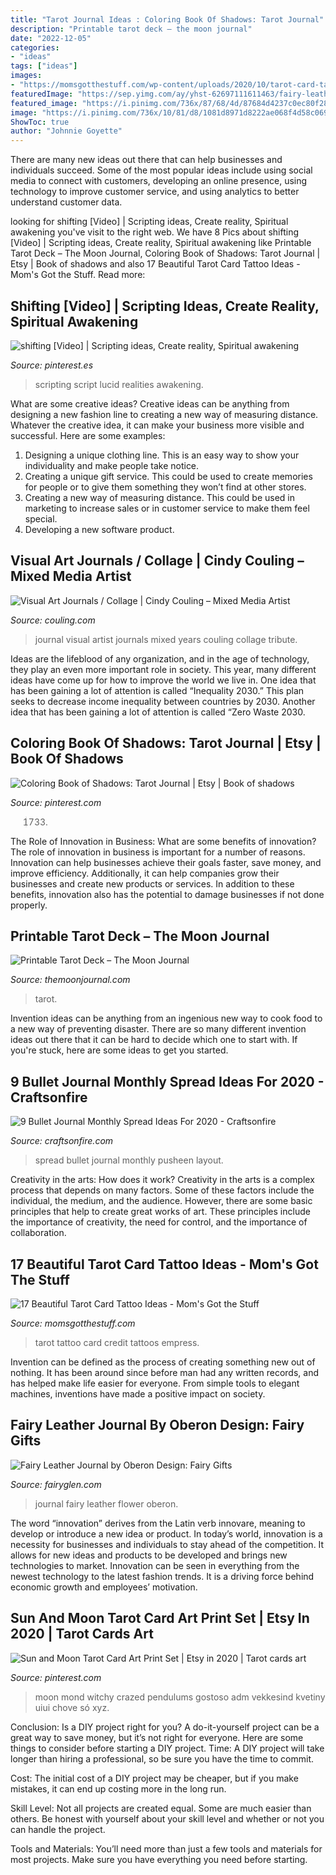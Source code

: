 ```yaml
---
title: "Tarot Journal Ideas : Coloring Book Of Shadows: Tarot Journal"
description: "Printable tarot deck – the moon journal"
date: "2022-12-05"
categories:
- "ideas"
tags: ["ideas"]
images:
- "https://momsgotthestuff.com/wp-content/uploads/2020/10/tarot-card-tattoos-14.jpg"
featuredImage: "https://sep.yimg.com/ay/yhst-62697111611463/fairy-leather-journal-blue-17.jpg"
featured_image: "https://i.pinimg.com/736x/87/68/4d/87684d4237c0ec80f28cf0c1f9be75d6.jpg"
image: "https://i.pinimg.com/736x/10/81/d8/1081d8971d8222ae068f4d58c069b5e9.jpg"
ShowToc: true
author: "Johnnie Goyette"
---
```



There are many new ideas out there that can help businesses and individuals succeed. Some of the most popular ideas include using social media to connect with customers, developing an online presence, using technology to improve customer service, and using analytics to better understand customer data.

	

		
looking for shifting [Video] | Scripting ideas, Create reality, Spiritual awakening you've visit to the right web. We have 8 Pics about shifting [Video] | Scripting ideas, Create reality, Spiritual awakening like Printable Tarot Deck – The Moon Journal, Coloring Book of Shadows: Tarot Journal | Etsy | Book of shadows and also 17 Beautiful Tarot Card Tattoo Ideas - Mom&#039;s Got the Stuff. Read more:
		
    
## Shifting [Video] | Scripting Ideas, Create Reality, Spiritual Awakening

<img loading=lazy src="https://i.pinimg.com/736x/87/68/4d/87684d4237c0ec80f28cf0c1f9be75d6.jpg" onerror="this.onerror=null;this.src='https://tse4.mm.bing.net/th?id=OIP.Nu63Ps6wzp9eK-TeckzZiQHaNK&amp;pid=15.1';" alt="shifting [Video] | Scripting ideas, Create reality, Spiritual awakening">

_Source: pinterest.es_

>scripting script lucid realities awakening. 

	

What are some creative ideas?
Creative ideas can be anything from designing a new fashion line to creating a new way of measuring distance. Whatever the creative idea, it can make your business more visible and successful. Here are some examples:
1. Designing a unique clothing line. This is an easy way to show your individuality and make people take notice.
2. Creating a unique gift service. This could be used to create memories for people or to give them something they won’t find at other stores.
3. Creating a new way of measuring distance. This could be used in marketing to increase sales or in customer service to make them feel special.
4. Developing a new software product.

    
## Visual Art Journals / Collage | Cindy Couling – Mixed Media Artist

<img loading=lazy src="http://www.couling.com/wp-content/uploads/2014/07/38-Years-Old-Hip-Tribute-Couling.jpg" onerror="this.onerror=null;this.src='https://tse2.mm.bing.net/th?id=OIP.isnxBN51LVg_CCRdbuySuwHaFS&amp;pid=15.1';" alt="Visual Art Journals / Collage | Cindy Couling – Mixed Media Artist">

_Source: couling.com_

>journal visual artist journals mixed years couling collage tribute. 

	

Ideas are the lifeblood of any organization, and in the age of technology, they play an even more important role in society. This year, many different ideas have come up for how to improve the world we live in. One idea that has been gaining a lot of attention is called “Inequality 2030.” This plan seeks to decrease income inequality between countries by 2030. Another idea that has been gaining a lot of attention is called “Zero Waste 2030.

    
## Coloring Book Of Shadows: Tarot Journal | Etsy | Book Of Shadows

<img loading=lazy src="https://i.pinimg.com/736x/10/81/d8/1081d8971d8222ae068f4d58c069b5e9.jpg" onerror="this.onerror=null;this.src='https://tse3.mm.bing.net/th?id=OIP.ZjH2hmHJIO2yU9OGM8FIYAHaHa&amp;pid=15.1';" alt="Coloring Book of Shadows: Tarot Journal | Etsy | Book of shadows">

_Source: pinterest.com_

>1733. 

	

The Role of Innovation in Business: What are some benefits of innovation?
The role of innovation in business is important for a number of reasons. Innovation can help businesses achieve their goals faster, save money, and improve efficiency. Additionally, it can help companies grow their businesses and create new products or services. In addition to these benefits, innovation also has the potential to damage businesses if not done properly.

    
## Printable Tarot Deck – The Moon Journal

<img loading=lazy src="https://cdn.shopify.com/s/files/1/0080/9395/8201/products/Print_Tarot1_1024x1024@2x.jpg?v=1584038644" onerror="this.onerror=null;this.src='https://tse3.mm.bing.net/th?id=OIP.RT2Yr0t27DNXvrDMuJ3s_gHaHa&amp;pid=15.1';" alt="Printable Tarot Deck – The Moon Journal">

_Source: themoonjournal.com_

>tarot. 

	

Invention ideas can be anything from an ingenious new way to cook food to a new way of preventing disaster. There are so many different invention ideas out there that it can be hard to decide which one to start with. If you're stuck, here are some ideas to get you started.

    
## 9 Bullet Journal Monthly Spread Ideas For 2020 - Craftsonfire

<img loading=lazy src="https://2.bp.blogspot.com/-Lj2g_YhNqv8/WWOTFdIN6ZI/AAAAAAAADEw/DTD2NJqWVt4-fGxBRFIvx9TogoBUiSVWgCLcBGAs/s1600/Bullet-Journal-Monthly-Spread-Layout-Ideas-Pusheen.jpg" onerror="this.onerror=null;this.src='https://tse2.mm.bing.net/th?id=OIP.bsctHHNLk1ZEiNiXbH9NCAHaHa&amp;pid=15.1';" alt="9 Bullet Journal Monthly Spread Ideas For 2020 - Craftsonfire">

_Source: craftsonfire.com_

>spread bullet journal monthly pusheen layout. 

	

Creativity in the arts: How does it work?
Creativity in the arts is a complex process that depends on many factors. Some of these factors include the individual, the medium, and the audience. However, there are some basic principles that help to create great works of art. These principles include the importance of creativity, the need for control, and the importance of collaboration.

    
## 17 Beautiful Tarot Card Tattoo Ideas - Mom&#039;s Got The Stuff

<img loading=lazy src="https://momsgotthestuff.com/wp-content/uploads/2020/10/tarot-card-tattoos-14.jpg" onerror="this.onerror=null;this.src='https://tse3.mm.bing.net/th?id=OIP.rM2HgdYPGHIRk-vDoOLWWAHaH3&amp;pid=15.1';" alt="17 Beautiful Tarot Card Tattoo Ideas - Mom&#039;s Got the Stuff">

_Source: momsgotthestuff.com_

>tarot tattoo card credit tattoos empress. 

	

Invention can be defined as the process of creating something new out of nothing. It has been around since before man had any written records, and has helped make life easier for everyone. From simple tools to elegant machines, inventions have made a positive impact on society.

    
## Fairy Leather Journal By Oberon Design: Fairy Gifts

<img loading=lazy src="https://sep.yimg.com/ay/yhst-62697111611463/fairy-leather-journal-blue-17.jpg" onerror="this.onerror=null;this.src='https://tse2.mm.bing.net/th?id=OIP.ZRh1ixiXeqz60-62I1vwcQHaK8&amp;pid=15.1';" alt="Fairy Leather Journal by Oberon Design: Fairy Gifts">

_Source: fairyglen.com_

>journal fairy leather flower oberon. 

	

The word “innovation” derives from the Latin verb innovare, meaning to develop or introduce a new idea or product. In today’s world, innovation is a necessity for businesses and individuals to stay ahead of the competition. It allows for new ideas and products to be developed and brings new technologies to market. Innovation can be seen in everything from the newest technology to the latest fashion trends. It is a driving force behind economic growth and employees’ motivation.

    
## Sun And Moon Tarot Card Art Print Set | Etsy In 2020 | Tarot Cards Art

<img loading=lazy src="https://i.pinimg.com/originals/15/ca/a2/15caa27e446f2f8dcdad2a1cb25091ca.jpg" onerror="this.onerror=null;this.src='https://tse1.mm.bing.net/th?id=OIP.ffEPtnLYouo2P6DtFuhCSgHaHa&amp;pid=15.1';" alt="Sun and Moon Tarot Card Art Print Set | Etsy in 2020 | Tarot cards art">

_Source: pinterest.com_

>moon mond witchy crazed pendulums gostoso adm vekkesind kvetiny uiui chove só xyz. 

	

Conclusion: Is a DIY project right for you?
A do-it-yourself project can be a great way to save money, but it’s not right for everyone. Here are some things to consider before starting a DIY project.
Time: A DIY project will take longer than hiring a professional, so be sure you have the time to commit.

Cost: The initial cost of a DIY project may be cheaper, but if you make mistakes, it can end up costing more in the long run.

Skill Level: Not all projects are created equal. Some are much easier than others. Be honest with yourself about your skill level and whether or not you can handle the project.

Tools and Materials: You’ll need more than just a few tools and materials for most projects. Make sure you have everything you need before starting.


